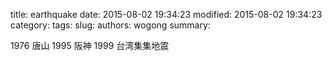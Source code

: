 title: earthquake
date: 2015-08-02 19:34:23
modified: 2015-08-02 19:34:23
category: 
tags: 
slug: 
authors: wogong
summary: 


1976 唐山
1995 阪神
1999 台湾集集地震


